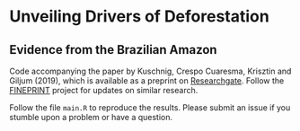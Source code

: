 # Unveiling Drivers of Deforestation

## Evidence from the Brazilian Amazon

Code accompanying the paper by Kuschnig, Crespo Cuaresma, Krisztin and Giljum (2019), which is available as a preprint on [Researchgate](https://dx.doi.org/10.13140/RG.2.2.12119.83362/1). Follow the [FINEPRINT](https://www.fineprint.global/) project for updates on similar research.

Follow the file `main.R` to reproduce the results. Please submit an issue if you stumble upon a problem or have a question.
